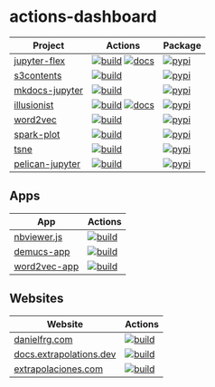 # actions-dashboard

| Project | Actions | Package | 
| ------------- | ------------- | ------------- |
| [jupyter-flex](https://github.com/danielfrg/jupyter-flex) | [![build](https://github.com/danielfrg/jupyter-flex/workflows/test/badge.svg)](https://github.com/danielfrg/jupyter-flex/actions/workflows/test.yml) [![docs](https://github.com/danielfrg/jupyter-flex/workflows/docs/badge.svg)](https://github.com/danielfrg/jupyter-flex/actions/workflows/docs.yml) | [![pypi](https://badge.fury.io/py/jupyter-flex.svg)](https://pypi.org/project/jupyter-flex) |
| [s3contents](https://github.com/danielfrg/s3contents) | [![build](https://github.com/danielfrg/s3contents/workflows/test/badge.svg)](https://github.com/danielfrg/s3contents/actions/workflows/test.yml) | [![pypi](https://badge.fury.io/py/s3contents.svg)](https://pypi.org/project/s3contents) |
| [mkdocs-jupyter](https://github.com/danielfrg/mkdocs-jupyter) | [![build](https://github.com/danielfrg/mkdocs-jupyter/workflows/test/badge.svg)](https://github.com/danielfrg/mkdocs-jupyter/actions/workflows/test.yml) | [![pypi](https://badge.fury.io/py/mkdocs-jupyter.svg)](https://pypi.org/project/mkdocs-jupyter/) |
| [illusionist](https://github.com/danielfrg/illusionist) | [![build](https://github.com/danielfrg/illusionist/workflows/test/badge.svg)](https://github.com/danielfrg/illusionist/actions/workflows/test.yml) [![docs](https://github.com/danielfrg/illusionist/workflows/docs/badge.svg)](https://github.com/danielfrg/illusionist/actions/workflows/docs.yml) | [![pypi](https://badge.fury.io/py/illusionist.svg)](https://pypi.org/project/illusionist/) | 
| [word2vec](https://github.com/danielfrg/word2vec) | [![build](https://github.com/danielfrg/word2vec/workflows/test/badge.svg)](http://github.com/danielfrg/word2vec/actions/workflows/test.yml) | [![pypi](https://badge.fury.io/py/word2vec.svg)](https://pypi.org/project/word2vec/) |
| [spark-plot](https://github.com/danielfrg/spark-plot) | [![build](https://github.com/danielfrg/spark-plot/workflows/test/badge.svg)](https://github.com/danielfrg/spark-plot/actions/workflows/test.yml) | [![pypi](https://badge.fury.io/py/spark-plot.svg)](https://pypi.org/project/spark-plot/) |
| [tsne](https://github.com/danielfrg/tsne) | [![build](https://github.com/danielfrg/tsne/workflows/test/badge.svg)](https://github.com/danielfrg/tsne/actions/workflows/test.yml) | [![pypi](https://badge.fury.io/py/tsne.svg)](https://pypi.org/project/tsne/) |
| [pelican-jupyter](https://github.com/danielfrg/pelican-jupyter) | [![build](https://github.com/danielfrg/pelican-jupyter/workflows/test/badge.svg) ](https://github.com/danielfrg/pelican-jupyter/actions/workflows/test.yml) | [![pypi](https://badge.fury.io/py/pelican-jupyter.svg)](https://pypi.org/project/pelican-jupyter/) |

## Apps

| App | Actions |
| --- | --- |
| [nbviewer.js](https://github.com/danielfrg/nbviewer.js) | [![build](https://github.com/danielfrg/nbviewer.js/workflows/deploy/badge.svg)](https://github.com/danielfrg/nbviewer.js/actions/workflows/deploy.yml) |
| [demucs-app](https://github.com/danielfrg/demucs-app) | [![build](https://github.com/danielfrg/demucs-app/workflows/deploy/badge.svg)](https://github.com/danielfrg/demucs-app/actions/workflows/deploy.yml) |
| [word2vec-app](https://github.com/danielfrg/word2vec-app) | [![build](https://github.com/danielfrg/word2vec-app/workflows/deploy/badge.svg)](https://github.com/danielfrg/word2vec-app/actions/workflows/deploy.yml)| 

## Websites

| Website | Actions |
| --- | --- |
| [danielfrg.com](https://github.com/danielfrg/danielfrg.com) | [![build](https://github.com/danielfrg/danielfrg.com/workflows/deploy/badge.svg)](https://github.com/danielfrg/danielfrg.com/actions/workflows/deploy.yml) |
| [docs.extrapolations.dev](https://github.com/danielfrg/docs.extrapolations.dev) | [![build](https://github.com/danielfrg/docs.extrapolations.dev/workflows/deploy/badge.svg)](https://github.com/danielfrg/docs.extrapolations.dev/actions/workflows/deploy.yml) |
| [extrapolaciones.com](https://github.com/danielfrg/extrapolaciones.com) | [![build](https://github.com/danielfrg/extrapolaciones.com/workflows/deploy/badge.svg)](https://github.com/danielfrg/extrapolaciones.com/actions/workflows/deploy.yml) | 
